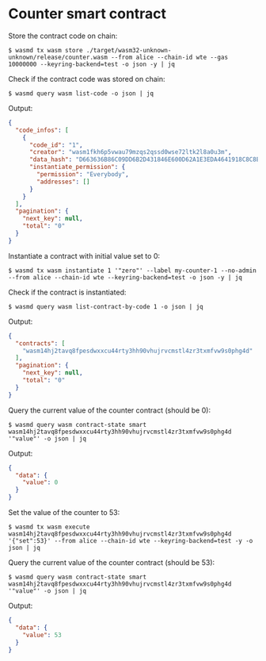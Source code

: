 # Counter smart contract

Store the contract code on chain:

```shell
$ wasmd tx wasm store ./target/wasm32-unknown-unknown/release/counter.wasm --from alice --chain-id wte --gas 10000000 --keyring-backend=test -o json -y | jq
```

Check if the contract code was stored on chain:

```shell
$ wasmd query wasm list-code -o json | jq
```

Output:

```json
{
  "code_infos": [
    {
      "code_id": "1",
      "creator": "wasm1fkh6p5vwau79mzqs2qssd0wse72ltk2l8a0u3m",
      "data_hash": "D663636B86C09DD6B2D431846E600D62A1E3EDA4641918C8C8E261FB2600D74C",
      "instantiate_permission": {
        "permission": "Everybody",
        "addresses": []
      }
    }
  ],
  "pagination": {
    "next_key": null,
    "total": "0"
  }
}
```

Instantiate a contract with initial value set to 0: 

```shell
$ wasmd tx wasm instantiate 1 '"zero"' --label my-counter-1 --no-admin --from alice --chain-id wte --keyring-backend=test -o json -y | jq
```

Check if the contract is instantiated:
 
```shell
$ wasmd query wasm list-contract-by-code 1 -o json | jq
```

Output:

```json
{
  "contracts": [
    "wasm14hj2tavq8fpesdwxxcu44rty3hh90vhujrvcmstl4zr3txmfvw9s0phg4d"
  ],
  "pagination": {
    "next_key": null,
    "total": "0"
  }
}
```

Query the current value of the counter contract (should be 0):

```shell
$ wasmd query wasm contract-state smart wasm14hj2tavq8fpesdwxxcu44rty3hh90vhujrvcmstl4zr3txmfvw9s0phg4d '"value"' -o json | jq
```

Output:

```json
{
  "data": {
    "value": 0
  }
}
```

Set the value of the counter to 53:

```shell
$ wasmd tx wasm execute wasm14hj2tavq8fpesdwxxcu44rty3hh90vhujrvcmstl4zr3txmfvw9s0phg4d '{"set":53}' --from alice --chain-id wte --keyring-backend=test -y -o json | jq
```

Query the current value of the counter contract (should be 53):

```shell
$ wasmd query wasm contract-state smart wasm14hj2tavq8fpesdwxxcu44rty3hh90vhujrvcmstl4zr3txmfvw9s0phg4d '"value"' -o json | jq
```

Output:

```json
{
  "data": {
    "value": 53
  }
}
```
